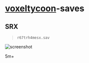 # [voxeltycoon](http://voxeltycoon.xyz/)-saves

## SRX

> `r67trh4mesx.sav`

![screenshot](/imgs/srx.png)

5m+
